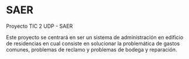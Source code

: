 # SAER

Proyecto TIC 2 UDP - SAER

Este proyecto se centrará en ser un sistema de administración en edificio de residencias en cual consiste en solucionar la problemática de gastos comunes, problemas de reclamo y problemas de bodega y reparación. 
